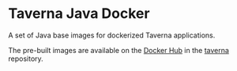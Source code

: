 # Taverna Java Docker

A set of Java base images for dockerized Taverna applications.

The pre-built images are available on the [Docker Hub](http://hub.docker.com)
in the [taverna](https://registry.hub.docker.com/u/taverna/) repository.
